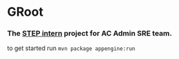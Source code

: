 # GRoot

### The [STEP intern](https://buildyourfuture.withgoogle.com/programs/step/) project for AC Admin SRE team.
to get started run
```mvn package appengine:run```
